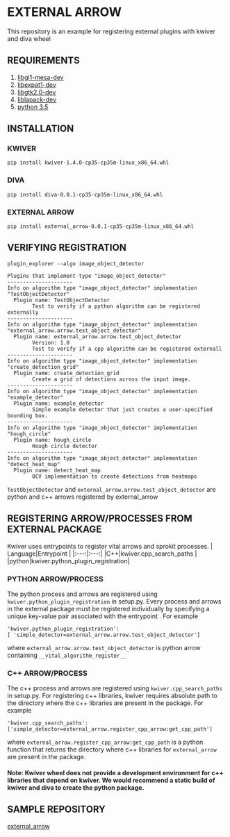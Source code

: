 # EXTERNAL ARROW

This repository is an example for registering external plugins with kwiver and diva wheel 

## REQUIREMENTS
1. [libgl1-mesa-dev](https://packages.ubuntu.com/search?keywords=libgl1-mesa-dev)
2. [libexpat1-dev](https://packages.ubuntu.com/xenial/libexpat1-dev)
3. [libgtk2.0-dev](https://packages.ubuntu.com/xenial/libgtk2.0-dev)
4. [liblapack-dev](https://packages.ubuntu.com/xenial/liblapack-dev)
5. [python 3.5](https://www.python.org/downloads/release/python-350/)

## INSTALLATION
### KWIVER

    pip install kwiver-1.4.0-cp35-cp35m-linux_x86_64.whl
    
### DIVA

    pip install diva-0.0.1-cp35-cp35m-linux_x86_64.whl

### EXTERNAL ARROW

    pip install external_arrow-0.0.1-cp35-cp35m-linux_x86_64.whl

## VERIFYING REGISTRATION

    plugin_explorer --algo image_object_detector
    
    Plugins that implement type "image_object_detector"
    ---------------------
    Info on algorithm type "image_object_detector" implementation "TestObjectDetector"
      Plugin name: TestObjectDetector
            Test to verify if a python algorithm can be registered externally
    ---------------------
    Info on algorithm type "image_object_detector" implementation "external_arrow.arrow.test_object_detector"
      Plugin name: external_arrow.arrow.test_object_detector
            Version: 1.0
            Test to verify if a cpp algorithm can be registered externall
    ---------------------
    Info on algorithm type "image_object_detector" implementation "create_detection_grid"
      Plugin name: create_detection_grid
		    Create a grid of detections across the input image.
    ---------------------
    Info on algorithm type "image_object_detector" implementation "example_detector"
	  Plugin name: example_detector
		    Simple example detector that just creates a user-specified bounding box.
	---------------------
	Info on algorithm type "image_object_detector" implementation "hough_circle"
	  Plugin name: hough_circle
	        Hough circle detector
	---------------------
	Info on algorithm type "image_object_detector" implementation "detect_heat_map"
	  Plugin name: detect_heat_map
		    OCV implementation to create detections from heatmaps
`TestObjectDetector` and `external_arrow.arrow.test_object_detector` are python and c++ arrows registered by external_arrow

 

## REGISTERING ARROW/PROCESSES FROM EXTERNAL PACKAGE
Kwiver uses entrypoints to register vital arrows and sprokit processes. 
|  Language|Entrypoint  |
|:---:|:---:|
|C++|kwiver.cpp_search_paths  |
|python|kwiver.python_plugin_registration|

### PYTHON ARROW/PROCESS
The python process and arrows are registered using `kwiver.python_plugin_registration` in setup.py. Every process and arrows in the external package must be registered individually by specifying a unique key-value pair associated with the entrypoint . For example

    'kwiver.python_plugin_registration': 
    [ 'simple_detector=external_arrow.arrow.test_object_detector']
where `external_arrow.arrow.test_object_detector` is python arrow containing `__vital_algorithm_register__`

### C++ ARROW/PROCESS
The c++ process and arrows are registered using `kwiver.cpp_search_paths` in setup.py.  For registering c++ libraries, kwiver requires absolute path to the directory where the c++ libraries are present in the package. For example

    'kwiver.cpp_search_paths':
    ['simple_detector=external_arrow.register_cpp_arrow:get_cpp_path']
  where `external_arrow.register_cpp_arrow:get_cpp_path` is a python function that returns the directory where c++ libraries for `external_arrow` are present in the package. 
#### Note: Kwiver wheel does not provide a development environment for c++ libraries that depend on kwiver. We would recommend a static build of kwiver and diva to create the python package.

## SAMPLE REPOSITORY 
[external_arrow](https://github.com/as6520/external_arrow)

